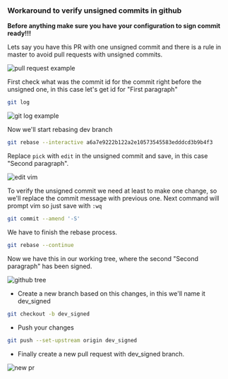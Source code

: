 ### Workaround to verify unsigned commits in github

**Before anything make sure you have your configuration to sign commit ready!!!**

Lets say you have this PR with one unsigned commit and there is a rule in master to avoid pull requests with unsigned commits.

![pull request example](https://image.ibb.co/b1O3Sz/Screen_Shot_2018_09_07_at_12_34_32_AM.png)

First check what was the commit id for the commit right before the unsigned one, in this case let's get id for "First paragraph"

```bash
git log
```

![git log example](https://image.ibb.co/cwXrEe/Screen_Shot_2018_09_07_at_12_39_38_AM.png)

Now we'll start rebasing dev branch

```bash
git rebase --interactive a6a7e9222b122a2e10573545583edddcd3b9b4f3
```

Replace `pick` with `edit` in the unsigned commit and save, in this case "Second paragraph".

![edit vim](https://image.ibb.co/jEQ3ue/Screen_Shot_2018_09_07_at_12_46_31_AM.png)

To verify the unsigned commit we need at least to make one change, so we'll replace the commit message with previous one. Next command will prompt vim so just save with `:wq`

```bash
git commit --amend '-S'
```

We have to finish the rebase process.

```bash
git rebase --continue
```

Now we have this in our working tree, where the second "Second paragraph" has been signed.

![github tree](https://image.ibb.co/diA6fK/Screen_Shot_2018_09_07_at_12_53_15_AM.png)

- Create a new branch based on this changes, in this we'll name it dev_signed

```bash
git checkout -b dev_signed
```

- Push your changes

```bash
git push --set-upstream origin dev_signed
```

- Finally create a new pull request with dev_signed branch.

![new pr](https://image.ibb.co/gHibfK/Screen_Shot_2018_09_07_at_12_57_42_AM.png)